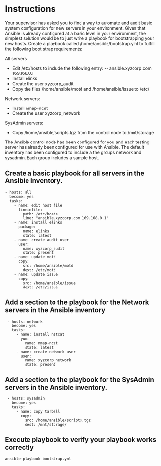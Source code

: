 # Instructions
Your supervisor has asked you to find a way to automate and audit basic system configuration for new servers in your environment. Given that Ansible is already configured at a basic level in your environment, the simplest solution would be to just write a playbook for bootstrapping your new hosts. Create a playbook called /home/ansible/bootstrap.yml to fulfill the following boot strap requirements:

All servers:

- Edit /etc/hosts to include the following entry:
-- ansible.xyzcorp.com  169.168.0.1
- Install elinks
- Create the user xyzcorp_audit
- Copy the files /home/ansible/motd and /home/ansible/issue to /etc/

Network servers:

- Install nmap-ncat
- Create the user xyzcorp_network

SysAdmin servers:

- Copy /home/ansible/scripts.tgz from the control node to /mnt/storage


The Ansible control node has been configured for you and each testing server has already been configured for use with Ansible. The default inventory has been configured to include a the groups network and sysadmin. Each group includes a sample host.

## Create a basic playbook for all servers in the Ansible inventory.

```
- hosts: all
  become: yes
  tasks:
    - name: edit host file
      lineinfile:
        path: /etc/hosts
        line: "ansible.xyzcorp.com 169.168.0.1"
    - name: install elinks
      package:
        name: elinks
        state: latest
    - name: create audit user
      user:
        name: xyzcorp_audit
        state: present
    - name: update motd
      copy:
        src: /home/ansible/motd
        dest: /etc/motd
    - name: update issue
      copy:
        src: /home/ansible/issue
        dest: /etc/issue
```

## Add a section to the playbook for the Network servers in the Ansible inventory

```
 - hosts: network
   become: yes
   tasks:
     - name: install netcat
       yum:
         name: nmap-ncat
         state: latest
     - name: create network user
       user:
         name: xyzcorp_network
         state: present
``` 


## Add a section to the playbook for the SysAdmin servers in the Ansible inventory.

```
 - hosts: sysadmin
   become: yes
   tasks:
     - name: copy tarball
       copy:
         src: /home/ansible/scripts.tgz
         dest: /mnt/storage/
```

## Execute playbook to verify your playbook works correctly

```
ansible-playbook bootstrap.yml
```
